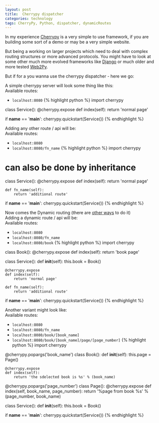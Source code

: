 ```yaml
---
layout: post
title:  Cherrypy dispatcher
categories: technology
tags: CherryPy, Python, dispatcher, dynamicRoutes
---
```


In my experience [Cherrypy][cherrypy] is a very simple to use framework, if you are
building some sort of a demo or may be a very simple website.


But being a working on larger projects which need to deal with complex routing structures
or more advanced protocols. You might have to look at some other much more evolved frameworks
like [Django][django] or much older and more tested [Web2Py][web2py].


But if for a you wanna use the cherrypy dispatcher - here we go:


A simple cherrypy server will look some thing like this:<br/>
Available routes:
* `localhost:8080`
{% highlight python %}
import cherrypy

class Service():
    @cherrypy.expose
    def index(self):
        return 'normal page'

if __name__ == '__main__':
    cherrypy.quickstart(Service())
{% endhighlight %}


Adding any other route / api will be:<br/>
Available routes:
* `localhost:8080`
* `localhost:8080/fn_name`
{% highlight python %}
import cherrypy

# can also be done by inheritance
class Service():
    @cherrypy.expose
    def index(self):
        return 'normal page'

    def fn_name(self):
        return 'additional route'

if __name__ == '__main__':
    cherrypy.quickstart(Service())
{% endhighlight %}


Now comes the Dynamic routing (there are [other ways][officialPage] to do it)<br/>
Adding a dynamic route / api will be:<br/>
Available routes:
* `localhost:8080`
* `localhost:8080/fn_name`
* `localhost:8080/book`
{% highlight python %}
import cherrypy

class Book():
    @cherrypy.expose
    def index(self):
        return 'book page'

class Service():
    def __init__(self):
        this.book = Book()

    @cherrypy.expose
    def index(self):
        return 'normal page'

    def fn_name(self):
        return 'additional route'

if __name__ == '__main__':
    cherrypy.quickstart(Service())
{% endhighlight %}


Another variant might look like:<br/>
Available routes:
* `localhost:8080`
* `localhost:8080/fn_name`
* `localhost:8080/book/[book_name]`
* `localhost:8080/book/[book_name]/page/[page_number]`
{% highlight python %}
import cherrypy

@cherrypy.popargs('book_name')
class Book():
    def __init__(self):
        this.page = Page()

    @cherrypy.expose
    def index(self):
        return 'the sdelected book is %s' % (book_name)

@cherrypy.popargs('page_number')
class Page():
    @cherrypy.expose
    def index(self, book_name, page_number):
        return '%page from book %s' % (page_number, book_name)

class Service():
    def __init__(self):
        this.book = Book()

if __name__ == '__main__':
    cherrypy.quickstart(Service())
{% endhighlight %}


[web2py]: http://www.web2py.com/
[django]: https://www.djangoproject.com/
[cherrypy]: http://cherrypy.org/
[officialPage]: http://docs.cherrypy.org/en/latest/advanced.html

